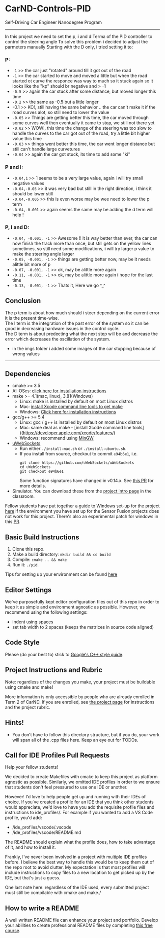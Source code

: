 # CarND-Controls-PID
Self-Driving Car Engineer Nanodegree Program

---
In this project we need to set the p, i and d Terma of the PID controller to control the steering angle
To solve this problem i decided to adjust the parmeters manually
Starting with the D only, i tried setting it to:
### P:
*  ` 1` >> the car just "rotated" around till it got out of the road
* `-1` >> the car started to move and moved a little but when the road started ot curve the responce was way to much so it stuck again
so it looks like the "kp" should br negative and > -1
* `-0.5` >> again the car stuck after some distance, but moved longer this time
* `-0.2` >> the same as -0.5 but a little longer
* -0.1 >> KO!, still having the same behavior .. the car can't make it if the road curves alot, so still need to lower the value
* `-0.05` >> Things are getting better this time, the car moved through some curves well then eventually it came to stop, we still not there yet
* `-0.02` >> WOW!, this time the change of the steering was too slow to handle the curves to the car got out of the road, try a little bit higher value this time
* `-0.03` >> things went better this time, the car went longer distance but still can't handle large curvetures
* `-0.04` >> again the car got stuck, its time to add some "ki"
### P and I:
* `-0.04,1` >> 1 seems to be a very large value, again i will try small negative values
* `-0.04,-0.05` >> it was very bad but still in the right direction, i think it should be lower still
* `-0.04,-0.005` >> this is even worse may be wee need to lower the p term
* `-0.04,-0.001` >> again seems the same may be adding the d term will help !
### P, I and D:
* `-0.04, -0.001, -1` >> Awesome !! it is way better than ever, tha car can now finish the track more than once, but still gets on the yellow lines sometimes, so still need some modifications, i will try larger p value to make the steering angle larger
* `-0.05, -0.001, -1` >> things are getting better now, may be it needs alittle bit more of p
* `-0.07, -0.001, -1` >> ok, may be alittle more again
* `-0.11, -0.001, -1` >> ok, may be alittle more again i hope for the last time
* `-0.13, -0.001, -1` >> Thats it, Here we go ^_^

## Conclusion
The p term is about how much should i steer depending on the current error it is the present time-wise.<br>
The I term is the integration of the past error of the system so it can be good in decreasing hardware issues in the control cycle.<br>
The D term is about predecting what the next step will be and decrease the error which decreases the oscillation of the system.

* in the imgs folder i added some images of the car stopping because of wrong values
---

## Dependencies

* cmake >= 3.5
 * All OSes: [click here for installation instructions](https://cmake.org/install/)
* make >= 4.1(mac, linux), 3.81(Windows)
  * Linux: make is installed by default on most Linux distros
  * Mac: [install Xcode command line tools to get make](https://developer.apple.com/xcode/features/)
  * Windows: [Click here for installation instructions](http://gnuwin32.sourceforge.net/packages/make.htm)
* gcc/g++ >= 5.4
  * Linux: gcc / g++ is installed by default on most Linux distros
  * Mac: same deal as make - [install Xcode command line tools]((https://developer.apple.com/xcode/features/)
  * Windows: recommend using [MinGW](http://www.mingw.org/)
* [uWebSockets](https://github.com/uWebSockets/uWebSockets)
  * Run either `./install-mac.sh` or `./install-ubuntu.sh`.
  * If you install from source, checkout to commit `e94b6e1`, i.e.
    ```
    git clone https://github.com/uWebSockets/uWebSockets 
    cd uWebSockets
    git checkout e94b6e1
    ```
    Some function signatures have changed in v0.14.x. See [this PR](https://github.com/udacity/CarND-MPC-Project/pull/3) for more details.
* Simulator. You can download these from the [project intro page](https://github.com/udacity/self-driving-car-sim/releases) in the classroom.

Fellow students have put together a guide to Windows set-up for the project [here](https://s3-us-west-1.amazonaws.com/udacity-selfdrivingcar/files/Kidnapped_Vehicle_Windows_Setup.pdf) if the environment you have set up for the Sensor Fusion projects does not work for this project. There's also an experimental patch for windows in this [PR](https://github.com/udacity/CarND-PID-Control-Project/pull/3).

## Basic Build Instructions

1. Clone this repo.
2. Make a build directory: `mkdir build && cd build`
3. Compile: `cmake .. && make`
4. Run it: `./pid`. 

Tips for setting up your environment can be found [here](https://classroom.udacity.com/nanodegrees/nd013/parts/40f38239-66b6-46ec-ae68-03afd8a601c8/modules/0949fca6-b379-42af-a919-ee50aa304e6a/lessons/f758c44c-5e40-4e01-93b5-1a82aa4e044f/concepts/23d376c7-0195-4276-bdf0-e02f1f3c665d)

## Editor Settings

We've purposefully kept editor configuration files out of this repo in order to
keep it as simple and environment agnostic as possible. However, we recommend
using the following settings:

* indent using spaces
* set tab width to 2 spaces (keeps the matrices in source code aligned)

## Code Style

Please (do your best to) stick to [Google's C++ style guide](https://google.github.io/styleguide/cppguide.html).

## Project Instructions and Rubric

Note: regardless of the changes you make, your project must be buildable using
cmake and make!

More information is only accessible by people who are already enrolled in Term 2
of CarND. If you are enrolled, see [the project page](https://classroom.udacity.com/nanodegrees/nd013/parts/40f38239-66b6-46ec-ae68-03afd8a601c8/modules/f1820894-8322-4bb3-81aa-b26b3c6dcbaf/lessons/e8235395-22dd-4b87-88e0-d108c5e5bbf4/concepts/6a4d8d42-6a04-4aa6-b284-1697c0fd6562)
for instructions and the project rubric.

## Hints!

* You don't have to follow this directory structure, but if you do, your work
  will span all of the .cpp files here. Keep an eye out for TODOs.

## Call for IDE Profiles Pull Requests

Help your fellow students!

We decided to create Makefiles with cmake to keep this project as platform
agnostic as possible. Similarly, we omitted IDE profiles in order to we ensure
that students don't feel pressured to use one IDE or another.

However! I'd love to help people get up and running with their IDEs of choice.
If you've created a profile for an IDE that you think other students would
appreciate, we'd love to have you add the requisite profile files and
instructions to ide_profiles/. For example if you wanted to add a VS Code
profile, you'd add:

* /ide_profiles/vscode/.vscode
* /ide_profiles/vscode/README.md

The README should explain what the profile does, how to take advantage of it,
and how to install it.

Frankly, I've never been involved in a project with multiple IDE profiles
before. I believe the best way to handle this would be to keep them out of the
repo root to avoid clutter. My expectation is that most profiles will include
instructions to copy files to a new location to get picked up by the IDE, but
that's just a guess.

One last note here: regardless of the IDE used, every submitted project must
still be compilable with cmake and make./

## How to write a README
A well written README file can enhance your project and portfolio.  Develop your abilities to create professional README files by completing [this free course](https://www.udacity.com/course/writing-readmes--ud777).

